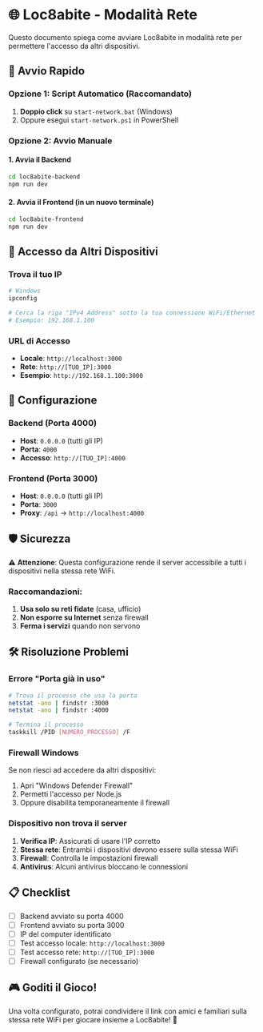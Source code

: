 # 🌐 Loc8abite - Modalità Rete

Questo documento spiega come avviare Loc8abite in modalità rete per permettere l'accesso da altri dispositivi.

## 🚀 Avvio Rapido

### Opzione 1: Script Automatico (Raccomandato)

1. **Doppio click** su `start-network.bat` (Windows)
2. Oppure esegui `start-network.ps1` in PowerShell

### Opzione 2: Avvio Manuale

#### 1. Avvia il Backend
```bash
cd loc8abite-backend
npm run dev
```

#### 2. Avvia il Frontend (in un nuovo terminale)
```bash
cd loc8abite-frontend
npm run dev
```

## 📱 Accesso da Altri Dispositivi

### Trova il tuo IP
```bash
# Windows
ipconfig

# Cerca la riga "IPv4 Address" sotto la tua connessione WiFi/Ethernet
# Esempio: 192.168.1.100
```

### URL di Accesso
- **Locale**: `http://localhost:3000`
- **Rete**: `http://[TUO_IP]:3000`
- **Esempio**: `http://192.168.1.100:3000`

## 🔧 Configurazione

### Backend (Porta 4000)
- **Host**: `0.0.0.0` (tutti gli IP)
- **Porta**: `4000`
- **Accesso**: `http://[TUO_IP]:4000`

### Frontend (Porta 3000)
- **Host**: `0.0.0.0` (tutti gli IP)
- **Porta**: `3000`
- **Proxy**: `/api` → `http://localhost:4000`

## 🛡️ Sicurezza

⚠️ **Attenzione**: Questa configurazione rende il server accessibile a tutti i dispositivi nella stessa rete WiFi.

### Raccomandazioni:
1. **Usa solo su reti fidate** (casa, ufficio)
2. **Non esporre su Internet** senza firewall
3. **Ferma i servizi** quando non servono

## 🛠️ Risoluzione Problemi

### Errore "Porta già in uso"
```bash
# Trova il processo che usa la porta
netstat -ano | findstr :3000
netstat -ano | findstr :4000

# Termina il processo
taskkill /PID [NUMERO_PROCESSO] /F
```

### Firewall Windows
Se non riesci ad accedere da altri dispositivi:
1. Apri "Windows Defender Firewall"
2. Permetti l'accesso per Node.js
3. Oppure disabilita temporaneamente il firewall

### Dispositivo non trova il server
1. **Verifica IP**: Assicurati di usare l'IP corretto
2. **Stessa rete**: Entrambi i dispositivi devono essere sulla stessa WiFi
3. **Firewall**: Controlla le impostazioni firewall
4. **Antivirus**: Alcuni antivirus bloccano le connessioni

## 📋 Checklist

- [ ] Backend avviato su porta 4000
- [ ] Frontend avviato su porta 3000
- [ ] IP del computer identificato
- [ ] Test accesso locale: `http://localhost:3000`
- [ ] Test accesso rete: `http://[TUO_IP]:3000`
- [ ] Firewall configurato (se necessario)

## 🎮 Goditi il Gioco!

Una volta configurato, potrai condividere il link con amici e familiari sulla stessa rete WiFi per giocare insieme a Loc8abite! 🎯
